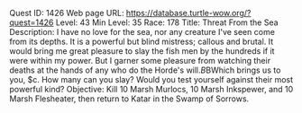 Quest ID: 1426
Web page URL: https://database.turtle-wow.org/?quest=1426
Level: 43
Min Level: 35
Race: 178
Title: Threat From the Sea
Description: I have no love for the sea, nor any creature I've seen come from its depths. It is a powerful but blind mistress; callous and brutal. It would bring me great pleasure to slay the fish men by the hundreds if it were within my power. But I garner some pleasure from watching their deaths at the hands of any who do the Horde's will.$B$BWhich brings us to you, $c. How many can you slay? Would you test yourself against their most powerful kind?
Objective: Kill 10 Marsh Murlocs, 10 Marsh Inkspewer, and 10 Marsh Flesheater, then return to Katar in the Swamp of Sorrows.
